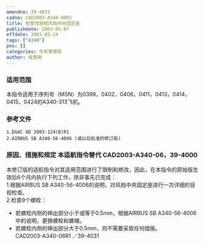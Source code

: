 ```yaml
---
amendno: 39-4031  
cadno: CAD2003-A340-06R1  
title: 检查驾驶舱风档中央固定座  
publishdate: 2003-05-07  
effdate: 2003-05-14  
tags: ["A340"]  
pns: []  
categories: 华东管理局  
author: 侯慧卿  
---
```

  
### 适用范围  
本指令适用于序列号（MSN）为0399，0402，0406，0411，0413，0414，0415，0424的A340-313飞机。  
  
<!--more-->  
### 参考文件  
    1.DGAC AD 2003-124(B)R1  
    2.AIRBUS SB A340-56-4006 (或以后批准的修订版)  
  
### 原因、措施和规定 本适航指令替代 CAD2003-A340-06，39-4000  
本修订版的适航指令对其适用范围进行了限制和修改，因此，在本指令的原始版生效后6个月内执行下列工作，除非事先已完成：  
    1.根据AIRBUS SB A340-56-4006的说明，对风档中央固定座进行一次详细的目视检查。  
    2.检查9个螺栓：  
- 若螺栓内侧的伸出部分小于或等于0.5mm，根据AIRBUS SB A340-56-4006中的说明，更换螺栓和螺帽。  
- 若螺栓内侧的伸出部分大于0.5mm，则不需要采取任何措施。  
       CAD2003-A340-06R1   ／39-4031  
